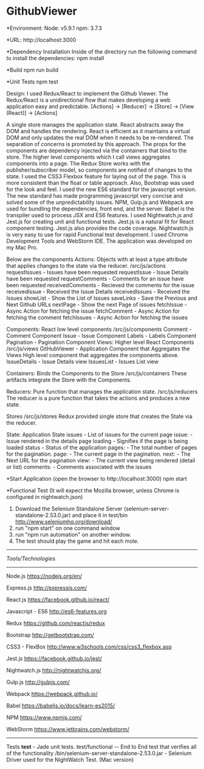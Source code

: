# GithubViewer
*Environment:
Node: v5.9.1
npm: 3.7.3

*URL:
http://localhost:3000

*Dependency Installation
Inside of the directory run the following command to install the dependencies:
npm install

*Build
npm run build

*Unit Tests
npm test


Design:
I used Redux/React to implement the Github Viewer.
The Redux/React is a unidirectional flow that makes developing a web application easy and predictable.
[Actions] -> [Reducer] -> [Store] -> [View (React)] -> [Actions]

A single store manages the application state. React abstracts away the DOM and handles the rendering.
React is efficient as it maintains a virtual DOM and only updates the real DOM when it needs to be re-rendered.
The separation of concerns is promoted by this approach. The props for the components are dependency injected via the
containers that bind to the store. The higher level components which I call views aggregates components into a page.
The Redux Store works with the publisher/subscriber model, so components are notified of changes to the state.
I used the CSS3 Flexbox feature for laying out of the page. This is more consistent than the float or table approach. Also, Bootstrap
was used for the look and feel.
I used the new ES6 standard for the javascript version. The new standard has made programming javascript very concise
and solved some of the unpredictability issues.
NPM, Gulp.js and Webpack are used for bundling the dependencies, front end, and the server.
Babel is the transpiler used to process JSX and ES6 features.
I used Nightwatch.js and Jest.js for creating unit and functional tests. Jest.js is a natural fit for React component testing.
Jest.js also provides the code coverage.
Nightwatch.js is very easy to use for rapid Functional test development.
I used Chrome Development Tools and WebStorm IDE.
The application was developed on my Mac Pro.

Below are the components
Actions: Objects with at least a type attribute that applies changes to the state via the reducer.
	/src/js/actions
		requestIssues - Issues have been requested
		requestIssue - Issue Details have been requested
		requestComments - Comments for an issue have been requested
		receivedComments - Recieved the comments for the issue
		receivedIssue - Received the Issue Details
		receivedIssues - Received the Issues
		showList - Show the List of Issues 
		saveLinks - Save the Previous and Next Github URLs
		nextPage - Show the next Page of issues
		fetchIssue - Async Action for fetching the issue
		fetchComment - Async Action for fetching the comment
		fetchIssues - Async Action for fetching the issues

Components: React low level components
	/src/js/components
		Comment - Comment Component
		Issue - Issue Component
		Labels - Labels Component
		Pagination - Pagination Component
Views: Higher level React Components
	/src/js/views
		GitHubViewer - Application Component that Aggregates the Views
			High level component that aggregates the components above.
        IssueDetails - Issue Details view
        IssuesList - Issues List view
        
Containers: Binds the Components to the Store
	/src/js/containers
		These artifacts integrate the Store with the Components.

Reducers: Pure function that manages the application state.
	/src/js/reducers
		The reducer is a pure function that takes the actions and produces a new state.

Stores
	/src/js/stores
		Redux provided single store that creates the State via the reducer.

State: Application State
    issues - List of issues for the current page
    issue: - Issue rendered in the details page
    loading - Signifies if the page is being loaded
    status - Status of the application
    pages:  - The total number of pages for the pagination.
    page:  - The current page in the pagination.
    next: - The Next URL for the pagination
    view: - The current view being rendered (detail or list)
    comments: - Comments associated with the issues

*Start Application (open the browser to http://localhost:3000)
npm start

*Functional Test (It will expect the Mozilla browser, unless Chrome is configured in nightwatch.json)
1. Download the Selenium Standalone Server (selenium-server-standalone-2.53.0.jar) and place it in test/bin
http://www.seleniumhq.org/download/
2. run "npm start" on one command window
3. run "npm run automation" on another window.
4. The test should play the game and hit each mole.

********************
*Tools/Technologies*
********************

Node.js
https://nodejs.org/en/

Express.js
http://expressjs.com/

React.js
https://facebook.github.io/react/

Javascript - ES6
http://es6-features.org

Redux
https://github.com/reactjs/redux

Bootstrap
http://getbootstrap.com/

CSS3 - FlexBox
http://www.w3schools.com/css/css3_flexbox.asp

Jest.js
https://facebook.github.io/jest/

Nightwatch.js
http://nightwatchjs.org/

Gulp.js
http://gulpjs.com/

Webpack
https://webpack.github.io/

Babel
https://babeljs.io/docs/learn-es2015/

NPM
https://www.npmjs.com/

WebStorm
https://www.jetbrains.com/webstorm/

********************


Tests
    __test__ - Jade unit tests.
	test/functional -- End to End test that verifies all of the functionality
	/bin/selenium-server-standalone-2.53.0.jar - Selenium Driver used for the NightWatch Test. (Mac version)


